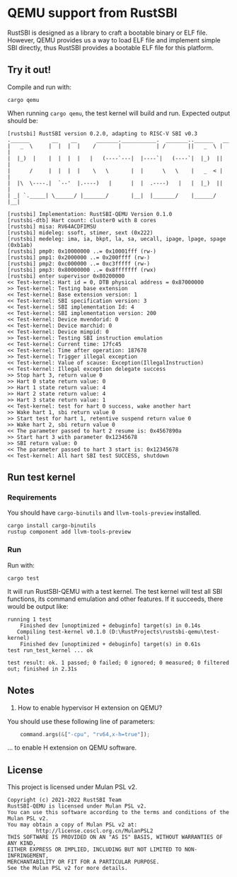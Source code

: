 # QEMU support from RustSBI

RustSBI is designed as a library to craft a bootable binary or ELF file. However, QEMU provides us a way to load ELF
file and implement simple SBI directly, thus RustSBI provides a bootable ELF file for this platform.

## Try it out!

Compile and run with:

```shell
cargo qemu
```

When running `cargo qemu`, the test kernel will build and run. Expected output should be:

```
[rustsbi] RustSBI version 0.2.0, adapting to RISC-V SBI v0.3
.______       __    __      _______.___________.  _______..______   __
|   _  \     |  |  |  |    /       |           | /       ||   _  \ |  |
|  |_)  |    |  |  |  |   |   (----`---|  |----`|   (----`|  |_)  ||  |
|      /     |  |  |  |    \   \       |  |      \   \    |   _  < |  |
|  |\  \----.|  `--'  |.----)   |      |  |  .----)   |   |  |_)  ||  |
| _| `._____| \______/ |_______/       |__|  |_______/    |______/ |__|

[rustsbi] Implementation: RustSBI-QEMU Version 0.1.0
[rustsbi-dtb] Hart count: cluster0 with 8 cores
[rustsbi] misa: RV64ACDFIMSU
[rustsbi] mideleg: ssoft, stimer, sext (0x222)
[rustsbi] medeleg: ima, ia, bkpt, la, sa, uecall, ipage, lpage, spage (0xb1ab)
[rustsbi] pmp0: 0x10000000 ..= 0x10001fff (rw-)
[rustsbi] pmp1: 0x2000000 ..= 0x200ffff (rw-)
[rustsbi] pmp2: 0xc000000 ..= 0xc3fffff (rw-)
[rustsbi] pmp3: 0x80000000 ..= 0x8fffffff (rwx)
[rustsbi] enter supervisor 0x80200000
<< Test-kernel: Hart id = 0, DTB physical address = 0x87000000
>> Test-kernel: Testing base extension
<< Test-kernel: Base extension version: 1
<< Test-kernel: SBI specification version: 3
<< Test-kernel: SBI implementation Id: 4
<< Test-kernel: SBI implementation version: 200
<< Test-kernel: Device mvendorid: 0
<< Test-kernel: Device marchid: 0
<< Test-kernel: Device mimpid: 0
>> Test-kernel: Testing SBI instruction emulation
<< Test-kernel: Current time: 17fc45
<< Test-kernel: Time after operation: 187678
>> Test-kernel: Trigger illegal exception
<< Test-kernel: Value of scause: Exception(IllegalInstruction)
<< Test-kernel: Illegal exception delegate success
>> Stop hart 3, return value 0
>> Hart 0 state return value: 0
>> Hart 1 state return value: 4
>> Hart 2 state return value: 4
>> Hart 3 state return value: 1
<< Test-kernel: test for hart 0 success, wake another hart
>> Wake hart 1, sbi return value 0
>> Start test for hart 1, retentive suspend return value 0
>> Wake hart 2, sbi return value 0
<< The parameter passed to hart 2 resume is: 0x4567890a
>> Start hart 3 with parameter 0x12345678
>> SBI return value: 0
<< The parameter passed to hart 3 start is: 0x12345678
<< Test-kernel: All hart SBI test SUCCESS, shutdown
```

## Run test kernel

### Requirements

You should have `cargo-binutils` and `llvm-tools-preview` installed.

```
cargo install cargo-binutils
rustup component add llvm-tools-preview
```

### Run

Run with:

```shell
cargo test
```

It will run RustSBI-QEMU with a test kernel. The test kernel will test all SBI functions, 
its command emulation and other features. If it succeeds, there would be output like:

```
running 1 test
    Finished dev [unoptimized + debuginfo] target(s) in 0.14s
   Compiling test-kernel v0.1.0 (D:\RustProjects\rustsbi-qemu\test-kernel)
    Finished dev [unoptimized + debuginfo] target(s) in 0.61s
test run_test_kernel ... ok

test result: ok. 1 passed; 0 failed; 0 ignored; 0 measured; 0 filtered out; finished in 2.31s
```

## Notes

1. How to enable hypervisor H extension on QEMU?

You should use these following line of parameters:

```rust
    command.args(&["-cpu", "rv64,x-h=true"]);
```

... to enable H extension on QEMU software.

## License 

This project is licensed under Mulan PSL v2.

```text
Copyright (c) 2021-2022 RustSBI Team
RustSBI-QEMU is licensed under Mulan PSL v2.
You can use this software according to the terms and conditions of the Mulan PSL v2.
You may obtain a copy of Mulan PSL v2 at:
         http://license.coscl.org.cn/MulanPSL2
THIS SOFTWARE IS PROVIDED ON AN "AS IS" BASIS, WITHOUT WARRANTIES OF ANY KIND,
EITHER EXPRESS OR IMPLIED, INCLUDING BUT NOT LIMITED TO NON-INFRINGEMENT,
MERCHANTABILITY OR FIT FOR A PARTICULAR PURPOSE.
See the Mulan PSL v2 for more details.
```
